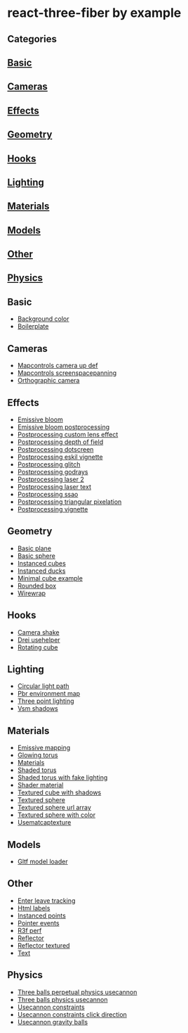 # react-three-fiber by example

## Categories

## [Basic](#basic)
## [Cameras](#cameras)
## [Effects](#effects)
## [Geometry](#geometry)
## [Hooks](#hooks)
## [Lighting](#lighting)
## [Materials](#materials)
## [Models](#models)
## [Other](#other)
## [Physics](#physics)



<a id=basic></a>
## Basic

- [Background color](tree/develop/examples/basic/background-color)
- [Boilerplate](tree/develop/examples/basic/boilerplate)

<a id=cameras></a>
## Cameras

- [Mapcontrols camera up def](tree/develop/examples/cameras/mapcontrols-camera-up-def)
- [Mapcontrols screenspacepanning](tree/develop/examples/cameras/mapcontrols-screenspacepanning)
- [Orthographic camera](tree/develop/examples/cameras/orthographic-camera)

<a id=effects></a>
## Effects

- [Emissive bloom](tree/develop/examples/effects/emissive-bloom)
- [Emissive bloom postprocessing](tree/develop/examples/effects/emissive-bloom-postprocessing)
- [Postprocessing custom lens effect](tree/develop/examples/effects/postprocessing-custom-lens-effect)
- [Postprocessing depth of field](tree/develop/examples/effects/postprocessing-depth-of-field)
- [Postprocessing dotscreen](tree/develop/examples/effects/postprocessing-dotscreen)
- [Postprocessing eskil vignette](tree/develop/examples/effects/postprocessing-eskil-vignette)
- [Postprocessing glitch](tree/develop/examples/effects/postprocessing-glitch)
- [Postprocessing godrays](tree/develop/examples/effects/postprocessing-godrays)
- [Postprocessing laser 2](tree/develop/examples/effects/postprocessing-laser-2)
- [Postprocessing laser text](tree/develop/examples/effects/postprocessing-laser-text)
- [Postprocessing ssao](tree/develop/examples/effects/postprocessing-ssao)
- [Postprocessing triangular pixelation](tree/develop/examples/effects/postprocessing-triangular-pixelation)
- [Postprocessing vignette](tree/develop/examples/effects/postprocessing-vignette)

<a id=geometry></a>
## Geometry

- [Basic plane](tree/develop/examples/geometry/basic-plane)
- [Basic sphere](tree/develop/examples/geometry/basic-sphere)
- [Instanced cubes](tree/develop/examples/geometry/instanced-cubes)
- [Instanced ducks](tree/develop/examples/geometry/instanced-ducks)
- [Minimal cube example](tree/develop/examples/geometry/minimal-cube-example)
- [Rounded box](tree/develop/examples/geometry/rounded-box)
- [Wirewrap](tree/develop/examples/geometry/wirewrap)

<a id=hooks></a>
## Hooks

- [Camera shake](tree/develop/examples/hooks/camera-shake)
- [Drei usehelper](tree/develop/examples/hooks/drei-usehelper)
- [Rotating cube](tree/develop/examples/hooks/rotating-cube)

<a id=lighting></a>
## Lighting

- [Circular light path](tree/develop/examples/lighting/circular-light-path)
- [Pbr environment map](tree/develop/examples/lighting/pbr-environment-map)
- [Three point lighting](tree/develop/examples/lighting/three-point-lighting)
- [Vsm shadows](tree/develop/examples/lighting/vsm-shadows)

<a id=materials></a>
## Materials

- [Emissive mapping](tree/develop/examples/materials/emissive-mapping)
- [Glowing torus](tree/develop/examples/materials/glowing-torus)
- [Materials](tree/develop/examples/materials/materials)
- [Shaded torus](tree/develop/examples/materials/shaded-torus)
- [Shaded torus with fake lighting](tree/develop/examples/materials/shaded-torus-with-fake-lighting)
- [Shader material](tree/develop/examples/materials/shader-material)
- [Textured cube with shadows](tree/develop/examples/materials/textured-cube-with-shadows)
- [Textured sphere](tree/develop/examples/materials/textured-sphere)
- [Textured sphere url array](tree/develop/examples/materials/textured-sphere-url-array)
- [Textured sphere with color](tree/develop/examples/materials/textured-sphere-with-color)
- [Usematcaptexture](tree/develop/examples/materials/usematcaptexture)

<a id=models></a>
## Models

- [Gltf model loader](tree/develop/examples/models/gltf-model-loader)

<a id=other></a>
## Other

- [Enter leave tracking](tree/develop/examples/other/enter-leave-tracking)
- [Html labels](tree/develop/examples/other/html-labels)
- [Instanced points](tree/develop/examples/other/instanced-points)
- [Pointer events](tree/develop/examples/other/pointer-events)
- [R3f perf](tree/develop/examples/other/r3f-perf)
- [Reflector](tree/develop/examples/other/reflector)
- [Reflector textured](tree/develop/examples/other/reflector-textured)
- [Text](tree/develop/examples/other/text)

<a id=physics></a>
## Physics

- [Three balls perpetual physics usecannon](tree/develop/examples/physics/three-balls-perpetual-physics-usecannon)
- [Three balls physics usecannon](tree/develop/examples/physics/three-balls-physics-usecannon)
- [Usecannon constraints](tree/develop/examples/physics/usecannon-constraints)
- [Usecannon constraints click direction](tree/develop/examples/physics/usecannon-constraints-click-direction)
- [Usecannon gravity balls](tree/develop/examples/physics/usecannon-gravity-balls)


  